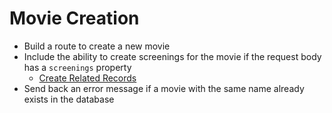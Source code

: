 # Movie Creation

- Build a route to create a new movie
- Include the ability to create screenings for the movie if the request body has a `screenings` property
    - [Create Related Records](https://www.prisma.io/docs/concepts/components/prisma-client/relation-queries#nested-writes)
- Send back an error message if a movie with the same name already exists in the database